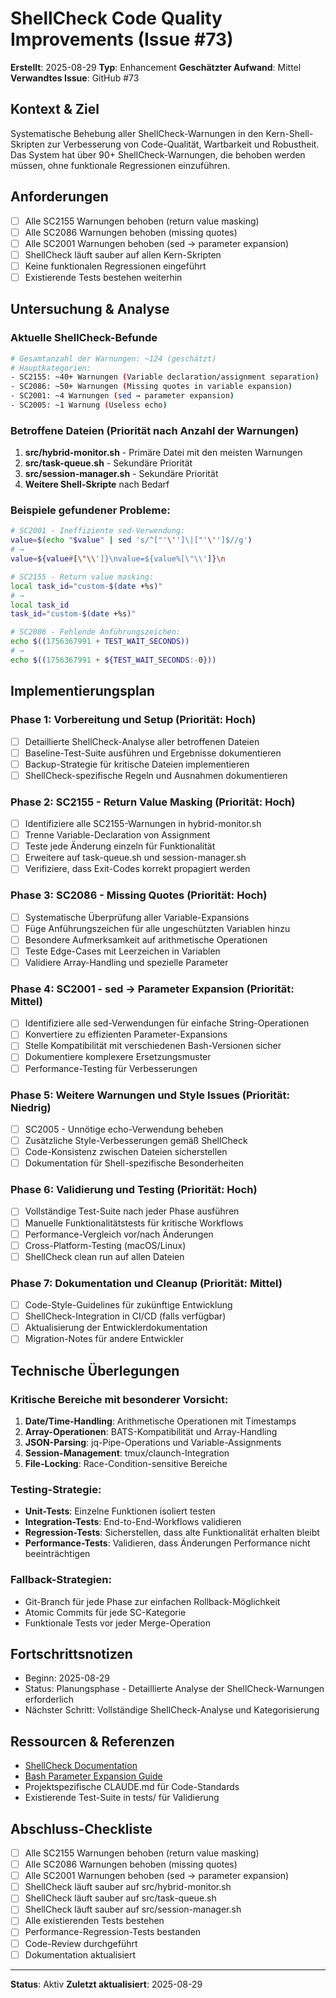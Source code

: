 # ShellCheck Code Quality Improvements (Issue #73)

**Erstellt**: 2025-08-29
**Typ**: Enhancement
**Geschätzter Aufwand**: Mittel
**Verwandtes Issue**: GitHub #73

## Kontext & Ziel
Systematische Behebung aller ShellCheck-Warnungen in den Kern-Shell-Skripten zur Verbesserung von Code-Qualität, Wartbarkeit und Robustheit. Das System hat über 90+ ShellCheck-Warnungen, die behoben werden müssen, ohne funktionale Regressionen einzuführen.

## Anforderungen
- [ ] Alle SC2155 Warnungen behoben (return value masking)
- [ ] Alle SC2086 Warnungen behoben (missing quotes)
- [ ] Alle SC2001 Warnungen behoben (sed → parameter expansion)
- [ ] ShellCheck läuft sauber auf allen Kern-Skripten
- [ ] Keine funktionalen Regressionen eingeführt
- [ ] Existierende Tests bestehen weiterhin

## Untersuchung & Analyse

### Aktuelle ShellCheck-Befunde
```bash
# Gesamtanzahl der Warnungen: ~124 (geschätzt)
# Hauptkategorien:
- SC2155: ~40+ Warnungen (Variable declaration/assignment separation)
- SC2086: ~50+ Warnungen (Missing quotes in variable expansion)
- SC2001: ~4 Warnungen (sed → parameter expansion)
- SC2005: ~1 Warnung (Useless echo)
```

### Betroffene Dateien (Priorität nach Anzahl der Warnungen)
1. **src/hybrid-monitor.sh** - Primäre Datei mit den meisten Warnungen
2. **src/task-queue.sh** - Sekundäre Priorität
3. **src/session-manager.sh** - Sekundäre Priorität
4. **Weitere Shell-Skripte** nach Bedarf

### Beispiele gefundener Probleme:
```bash
# SC2001 - Ineffiziente sed-Verwendung:
value=$(echo "$value" | sed 's/^["'\'']\|["'\'']$//g')
# →
value=${value#[\"\\']}\nvalue=${value%[\"\\']}\n

# SC2155 - Return value masking:
local task_id="custom-$(date +%s)"
# →
local task_id
task_id="custom-$(date +%s)"

# SC2086 - Fehlende Anführungszeichen:
echo $((1756367991 + TEST_WAIT_SECONDS))
# →
echo $((1756367991 + ${TEST_WAIT_SECONDS:-0}))
```

## Implementierungsplan

### Phase 1: Vorbereitung und Setup (Priorität: Hoch)
- [ ] Detaillierte ShellCheck-Analyse aller betroffenen Dateien
- [ ] Baseline-Test-Suite ausführen und Ergebnisse dokumentieren
- [ ] Backup-Strategie für kritische Dateien implementieren
- [ ] ShellCheck-spezifische Regeln und Ausnahmen dokumentieren

### Phase 2: SC2155 - Return Value Masking (Priorität: Hoch)
- [ ] Identifiziere alle SC2155-Warnungen in hybrid-monitor.sh
- [ ] Trenne Variable-Declaration von Assignment
- [ ] Teste jede Änderung einzeln für Funktionalität
- [ ] Erweitere auf task-queue.sh und session-manager.sh
- [ ] Verifiziere, dass Exit-Codes korrekt propagiert werden

### Phase 3: SC2086 - Missing Quotes (Priorität: Hoch)
- [ ] Systematische Überprüfung aller Variable-Expansions
- [ ] Füge Anführungszeichen für alle ungeschützten Variablen hinzu
- [ ] Besondere Aufmerksamkeit auf arithmetische Operationen
- [ ] Teste Edge-Cases mit Leerzeichen in Variablen
- [ ] Validiere Array-Handling und spezielle Parameter

### Phase 4: SC2001 - sed → Parameter Expansion (Priorität: Mittel)
- [ ] Identifiziere alle sed-Verwendungen für einfache String-Operationen
- [ ] Konvertiere zu effizienten Parameter-Expansions
- [ ] Stelle Kompatibilität mit verschiedenen Bash-Versionen sicher
- [ ] Dokumentiere komplexere Ersetzungsmuster
- [ ] Performance-Testing für Verbesserungen

### Phase 5: Weitere Warnungen und Style Issues (Priorität: Niedrig)
- [ ] SC2005 - Unnötige echo-Verwendung beheben
- [ ] Zusätzliche Style-Verbesserungen gemäß ShellCheck
- [ ] Code-Konsistenz zwischen Dateien sicherstellen
- [ ] Dokumentation für Shell-spezifische Besonderheiten

### Phase 6: Validierung und Testing (Priorität: Hoch)
- [ ] Vollständige Test-Suite nach jeder Phase ausführen
- [ ] Manuelle Funktionalitätstests für kritische Workflows
- [ ] Performance-Vergleich vor/nach Änderungen
- [ ] Cross-Platform-Testing (macOS/Linux)
- [ ] ShellCheck clean run auf allen Dateien

### Phase 7: Dokumentation und Cleanup (Priorität: Mittel)
- [ ] Code-Style-Guidelines für zukünftige Entwicklung
- [ ] ShellCheck-Integration in CI/CD (falls verfügbar)
- [ ] Aktualisierung der Entwicklerdokumentation
- [ ] Migration-Notes für andere Entwickler

## Technische Überlegungen

### Kritische Bereiche mit besonderer Vorsicht:
1. **Date/Time-Handling**: Arithmetische Operationen mit Timestamps
2. **Array-Operationen**: BATS-Kompatibilität und Array-Handling
3. **JSON-Parsing**: jq-Pipe-Operations und Variable-Assignments
4. **Session-Management**: tmux/claunch-Integration
5. **File-Locking**: Race-Condition-sensitive Bereiche

### Testing-Strategie:
- **Unit-Tests**: Einzelne Funktionen isoliert testen
- **Integration-Tests**: End-to-End-Workflows validieren
- **Regression-Tests**: Sicherstellen, dass alte Funktionalität erhalten bleibt
- **Performance-Tests**: Validieren, dass Änderungen Performance nicht beeinträchtigen

### Fallback-Strategien:
- Git-Branch für jede Phase zur einfachen Rollback-Möglichkeit
- Atomic Commits für jede SC-Kategorie
- Funktionale Tests vor jeder Merge-Operation

## Fortschrittsnotizen
- Beginn: 2025-08-29
- Status: Planungsphase - Detaillierte Analyse der ShellCheck-Warnungen erforderlich
- Nächster Schritt: Vollständige ShellCheck-Analyse und Kategorisierung

## Ressourcen & Referenzen
- [ShellCheck Documentation](https://www.shellcheck.net/)
- [Bash Parameter Expansion Guide](https://www.gnu.org/software/bash/manual/html_node/Shell-Parameter-Expansion.html)
- Projektspezifische CLAUDE.md für Code-Standards
- Existierende Test-Suite in tests/ für Validierung

## Abschluss-Checkliste
- [ ] Alle SC2155 Warnungen behoben (return value masking)
- [ ] Alle SC2086 Warnungen behoben (missing quotes)
- [ ] Alle SC2001 Warnungen behoben (sed → parameter expansion)
- [ ] ShellCheck läuft sauber auf src/hybrid-monitor.sh
- [ ] ShellCheck läuft sauber auf src/task-queue.sh
- [ ] ShellCheck läuft sauber auf src/session-manager.sh
- [ ] Alle existierenden Tests bestehen
- [ ] Performance-Regression-Tests bestanden
- [ ] Code-Review durchgeführt
- [ ] Dokumentation aktualisiert

---
**Status**: Aktiv
**Zuletzt aktualisiert**: 2025-08-29